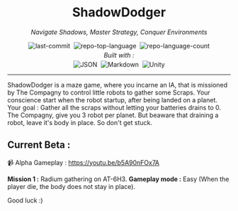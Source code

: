 <div align="center" class="text-center">
<h1>ShadowDodger</h1>
<p><em>Navigate Shadows, Master Strategy, Conquer Environments</em></p>

<img alt="last-commit" src="https://img.shields.io/github/last-commit/nak0x/ShadowDodger?style=flat&amp;logo=git&amp;logoColor=white&amp;color=0080ff" class="inline-block mx-1" style="margin: 0px 2px;">
<img alt="repo-top-language" src="https://img.shields.io/github/languages/top/nak0x/ShadowDodger?style=flat&amp;color=0080ff" class="inline-block mx-1" style="margin: 0px 2px;">
<img alt="repo-language-count" src="https://img.shields.io/github/languages/count/nak0x/ShadowDodger?style=flat&amp;color=0080ff" class="inline-block mx-1" style="margin: 0px 2px;">
<p style="margin: 4px 0px;"><em>Built with :</em></p>
<img alt="JSON" src="https://img.shields.io/badge/JSON-000000.svg?style=flat&amp;logo=JSON&amp;logoColor=white" class="inline-block mx-1" style="margin: 0px 2px;">
<img alt="Markdown" src="https://img.shields.io/badge/Markdown-000000.svg?style=flat&amp;logo=Markdown&amp;logoColor=white" class="inline-block mx-1" style="margin: 0px 2px;">
<img alt="Unity" src="https://img.shields.io/badge/Unity-FFFFFF.svg?style=flat&amp;logo=Unity&amp;logoColor=black" class="inline-block mx-1" style="margin: 0px 2px;">
</div>

<hr />

ShadowDodger is a maze game, where you incarne an IA, that is missioned by The Compagny to control little robots to gather some Scraps.
Your conscience start when the robot startup, after being landed on a planet. Your goal : Gather all the scraps without letting your batteries drains to 0.
The Compagny, give you 3 robot per planet. But beaware that draining a robot, leave it's body in place. So don't get stuck.

## Current Beta :

📹 Alpha Gameplay : https://youtu.be/b5A90nFOx7A

**Mission 1 :** Radium gathering on AT-6H3.
**Gameplay mode :** Easy (When the player die, the body does not stay in place).

Good luck :)
